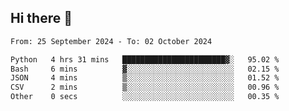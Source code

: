 ## Hi there 👋

<!--
**Bojupi/Bojupi** is a ✨ _special_ ✨ repository because its `README.md` (this file) appears on your GitHub profile.

Here are some ideas to get you started:

- 🔭 I’m currently working on ...
- 🌱 I’m currently learning ...
- 👯 I’m looking to collaborate on ...
- 🤔 I’m looking for help with ...
- 💬 Ask me about ...
- 📫 How to reach me: ...
- 😄 Pronouns: ...
- ⚡ Fun fact: ...
-->

<!--START_SECTION:waka-->

```txt
From: 25 September 2024 - To: 02 October 2024

Python   4 hrs 31 mins   ███████████████████████▓░   95.02 %
Bash     6 mins          ▓░░░░░░░░░░░░░░░░░░░░░░░░   02.15 %
JSON     4 mins          ▒░░░░░░░░░░░░░░░░░░░░░░░░   01.52 %
CSV      2 mins          ▒░░░░░░░░░░░░░░░░░░░░░░░░   00.96 %
Other    0 secs          ░░░░░░░░░░░░░░░░░░░░░░░░░   00.35 %
```

<!--END_SECTION:waka-->
